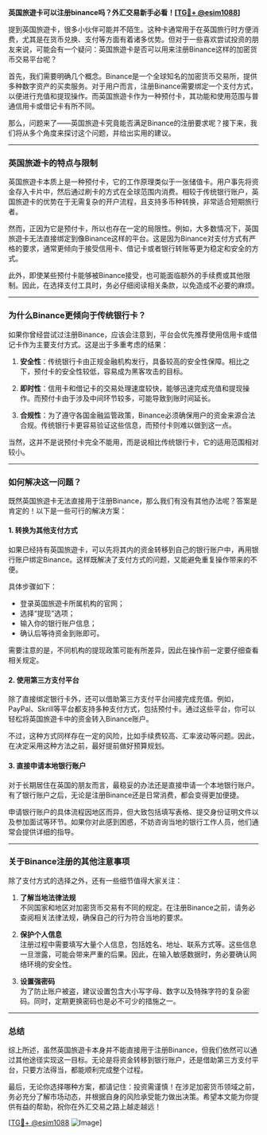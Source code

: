 **英国旅遊卡可以注册binance吗？外汇交易新手必看！[[TG💪+ @esim1088](https://t.me/s/esim1088)]**

提到英国旅遊卡，很多小伙伴可能并不陌生。这种卡通常用于在英国旅行时方便消费，尤其是在货币兑换、支付等方面有着诸多优势。但对于一些喜欢尝试投资的朋友来说，可能会有一个疑问：英国旅遊卡是否可以用来注册Binance这样的加密货币交易平台呢？

首先，我们需要明确几个概念。Binance是一个全球知名的加密货币交易所，提供多种数字资产的买卖服务。对于用户而言，注册Binance需要绑定一个支付方式，以便进行充值和提现操作。而英国旅遊卡作为一种预付卡，其功能和使用范围与普通信用卡或借记卡有所不同。

那么，问题来了——英国旅遊卡究竟能否满足Binance的注册要求呢？接下来，我们将从多个角度来探讨这个问题，并给出实用的建议。

---

### **英国旅遊卡的特点与限制**

英国旅遊卡本质上是一种预付卡，它的工作原理类似于一张储值卡。用户事先将资金存入卡片中，然后通过刷卡的方式在全球范围内消费。相较于传统银行账户，英国旅遊卡的优势在于无需复杂的开户流程，且支持多币种转换，非常适合短期旅行者。

然而，正因为它是预付卡，所以也存在一定的局限性。例如，大多数情况下，英国旅遊卡无法直接绑定到像Binance这样的平台。这是因为Binance对支付方式有严格的要求，通常更倾向于接受信用卡、借记卡或者银行转账等更为稳定和安全的方式。

此外，即使某些预付卡能够被Binance接受，也可能面临额外的手续费或其他限制。因此，在选择支付工具时，务必仔细阅读相关条款，以免造成不必要的麻烦。

---

### **为什么Binance更倾向于传统银行卡？**

如果你曾经尝试过注册Binance，应该会注意到，平台会优先推荐使用信用卡或借记卡作为主要支付方式。这是出于多重考虑的结果：

1. **安全性**：传统银行卡由正规金融机构发行，具备较高的安全性保障。相比之下，预付卡的安全性较低，容易成为黑客攻击的目标。
   
2. **即时性**：信用卡和借记卡的交易处理速度较快，能够迅速完成充值和提现操作。而预付卡由于涉及中间环节较多，可能导致到账时间延长。

3. **合规性**：为了遵守各国金融监管政策，Binance必须确保用户的资金来源合法合规。传统银行卡更容易验证这些信息，而预付卡则难以做到这一点。

当然，这并不是说预付卡完全不能用，而是说相比传统银行卡，它的适用范围相对较小。

---

### **如何解决这一问题？**

既然英国旅遊卡无法直接用于注册Binance，那么我们有没有其他办法呢？答案是肯定的！以下是一些可行的解决方案：

#### **1. 转换为其他支付方式**
如果已经持有英国旅遊卡，可以先将其内的资金转移到自己的银行账户中，再用银行账户绑定Binance。这样既解决了支付方式的问题，又能避免重复操作带来的不便。

具体步骤如下：
- 登录英国旅遊卡所属机构的官网；
- 选择“提现”选项；
- 输入你的银行账户信息；
- 确认后等待资金到账即可。

需要注意的是，不同机构的提现政策可能有所差异，因此在操作前一定要仔细查看相关规定。

#### **2. 使用第三方支付平台**
除了直接绑定银行卡外，还可以借助第三方支付平台间接完成充值。例如，PayPal、Skrill等平台都支持多种支付方式，包括预付卡。通过这些平台，你可以轻松将英国旅遊卡中的资金转入Binance账户。

不过，这种方式同样存在一定的风险，比如手续费较高、汇率波动等问题。因此，在决定采用这种方法之前，最好提前做好预算规划。

#### **3. 直接申请本地银行账户**
对于长期居住在英国的朋友而言，最稳妥的办法还是直接申请一个本地银行账户。有了银行账户之后，无论是注册Binance还是日常消费，都会变得更加便捷。

申请银行账户的具体流程因地区而异，但大致包括填写表格、提交身份证明文件以及参加面试等环节。如果你对此感到困惑，不妨咨询当地的银行工作人员，他们通常会提供详细的指导。

---

### **关于Binance注册的其他注意事项**

除了支付方式的选择之外，还有一些细节值得大家关注：

1. **了解当地法律法规**  
   不同国家和地区对加密货币交易有不同的规定。在注册Binance之前，请务必查阅相关法律法规，确保自己的行为符合当地的要求。

2. **保护个人信息**  
   注册过程中需要填写大量个人信息，包括姓名、地址、联系方式等。这些信息一旦泄露，可能会带来严重的后果。因此，在输入敏感数据时，务必要确认网络环境的安全性。

3. **设置强密码**  
   为了防止账户被盗，建议设置包含大小写字母、数字以及特殊字符的复杂密码。同时，定期更换密码也是必不可少的措施之一。

---

### **总结**

综上所述，虽然英国旅遊卡本身并不能直接用于注册Binance，但我们依然可以通过其他途径实现这一目标。无论是将资金转移到银行账户，还是借助第三方支付平台，只要方法得当，都能顺利完成整个过程。

最后，无论你选择哪种方案，都请记住：投资需谨慎！在涉足加密货币领域之前，务必充分了解市场动态，并根据自身的风险承受能力做出决策。希望本文能为你提供有益的帮助，祝你在外汇交易之路上越走越远！

[[TG💪+ @esim1088](https://t.me/s/esim1088) ![Image](https://i.postimg.cc/4NQfJmqS/Snipaste-2025-05-13-00-14-12.png)]